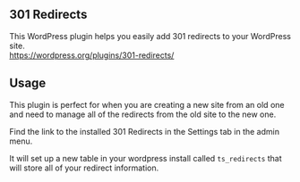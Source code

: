 301 Redirects
----------
This WordPress plugin helps you easily add 301 redirects to your WordPress site.<br>
https://wordpress.org/plugins/301-redirects/

Usage
----------
This plugin is perfect for when you are creating a new site from an old one and need to manage all of the redirects from the old site to the new one.  

Find the link to the installed 301 Redirects in the Settings tab in the admin menu.

It will set up a new table in your wordpress install called ```ts_redirects``` that will store all of your redirect information.
